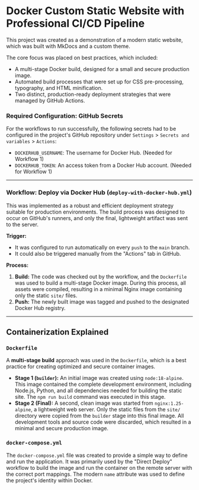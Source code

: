 # Docker Custom Static Website with Professional CI/CD Pipeline

This project was created as a demonstration of a modern static website, which was built with MkDocs and a custom theme.

The core focus was placed on best practices, which included:
*   A multi-stage Docker build, designed for a small and secure production image.
*   Automated build processes that were set up for CSS pre-processing, typography, and HTML minification.
*   Two distinct, production-ready deployment strategies that were managed by GitHub Actions.

### **Required Configuration: GitHub Secrets**
For the workflows to run successfully, the following secrets had to be configured in the project's GitHub repository under `Settings` > `Secrets and variables` > `Actions`:

*   `DOCKERHUB_USERNAME`: The username for Docker Hub. (Needed for Workflow 1)
*   `DOCKERHUB_TOKEN`: An access token from a Docker Hub account. (Needed for Workflow 1)

---

### **Workflow: Deploy via Docker Hub (`deploy-with-docker-hub.yml`)**

This was implemented as a robust and efficient deployment strategy suitable for production environments. The build process was designed to occur on GitHub's runners, and only the final, lightweight artifact was sent to the server.

**Trigger:**
*   It was configured to run automatically on every `push` to the `main` branch.
*   It could also be triggered manually from the "Actions" tab in GitHub.

**Process:**
1.  **Build:** The code was checked out by the workflow, and the `Dockerfile` was used to build a multi-stage Docker image. During this process, all assets were compiled, resulting in a minimal Nginx image containing only the static `site/` files.
2.  **Push:** The newly built image was tagged and pushed to the designated Docker Hub registry.

---
## Containerization Explained

### `Dockerfile`
A **multi-stage build** approach was used in the `Dockerfile`, which is a best practice for creating optimized and secure container images.
*   **Stage 1 (`builder`):** An initial image was created using `node:18-alpine`. This image contained the complete development environment, including Node.js, Python, and all dependencies needed for building the static site. The `npm run build` command was executed in this stage.
*   **Stage 2 (Final):** A second, clean image was started from `nginx:1.25-alpine`, a lightweight web server. Only the static files from the `site/` directory were copied from the `builder` stage into this final image. All development tools and source code were discarded, which resulted in a minimal and secure production image.

### `docker-compose.yml`
The `docker-compose.yml` file was created to provide a simple way to define and run the application. It was primarily used by the "Direct Deploy" workflow to build the image and run the container on the remote server with the correct port mappings. The modern `name` attribute was used to define the project's identity within Docker.
